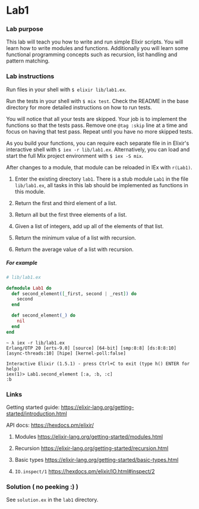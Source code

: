 # Lab1

### Lab purpose

This lab will teach you how to write and run simple Elixir scripts. You will
learn how to write modules and functions. Additionally you will learn some
functional programming concepts such as recursion, list handling and pattern
matching.

### Lab instructions

Run files in your shell with `$ elixir lib/lab1.ex`.

Run the tests in your shell with `$ mix test`. Check the README in the base directory for more
detailed instructions on how to run tests.

You will notice that all your tests are skipped. Your job is to implement the functions so
that the tests pass. Remove one `@tag :skip` line at a time and focus on having that test pass.
Repeat until you have no more skipped tests.

As you build your functions, you can require each separate file in
in Elixir's interactive shell with `$ iex -r lib/lab1.ex`. Alternatively, you can load and
start the full Mix project environment with `$ iex -S mix`.

After changes to a module, that module can be reloaded in IEx with `r(Lab1)`.

  1. Enter the existing directory `lab1`. There is a stub module `Lab1` in the file `lib/lab1.ex`,
     all tasks in this lab should be implemented as functions in this module.

  2. Return the first and third element of a list.

  3. Return all but the first three elements of a list.

  4. Given a list of integers, add up all of the elements of that list.

  5. Return the minimum value of a list with recursion.

  6. Return the average value of a list with recursion.

##### For example

```elixir
# lib/lab1.ex

defmodule Lab1 do
  def second_element([_first, second | _rest]) do
    second
  end

  def second_element(_) do
    nil
  end
end
```

```
~ λ iex -r lib/lab1.ex
Erlang/OTP 20 [erts-9.0] [source] [64-bit] [smp:8:8] [ds:8:8:10] [async-threads:10] [hipe] [kernel-poll:false]

Interactive Elixir (1.5.1) - press Ctrl+C to exit (type h() ENTER for help)
iex(1)> Lab1.second_element [:a, :b, :c]
:b
```


### Links

Getting started guide: https://elixir-lang.org/getting-started/introduction.html

API docs: https://hexdocs.pm/elixir/

  1. Modules https://elixir-lang.org/getting-started/modules.html

  2. Recursion https://elixir-lang.org/getting-started/recursion.html

  3. Basic types https://elixir-lang.org/getting-started/basic-types.html

  4. `IO.inspect/1` https://hexdocs.pm/elixir/IO.html#inspect/2


### Solution ( no peeking :) )

See `solution.ex` in the `lab1` directory.
